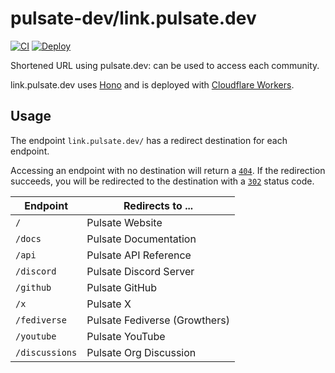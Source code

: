 # pulsate-dev/link.pulsate.dev

[![CI](https://github.com/pulsate-dev/link.pulsate.dev/actions/workflows/ci.yaml/badge.svg)](https://github.com/pulsate-dev/link.pulsate.dev/actions/workflows/ci.yaml)
[![Deploy](https://github.com/pulsate-dev/link.pulsate.dev/actions/workflows/deploy.yml/badge.svg)](https://github.com/pulsate-dev/link.pulsate.dev/actions/workflows/deploy.yml)

Shortened URL using pulsate.dev: can be used to access each community.

link.pulsate.dev uses [Hono](https://github.com/honojs/hono) and is deployed
with [Cloudflare Workers](https://workers.cloudflare.com/).

## Usage

The endpoint `link.pulsate.dev/` has a redirect destination for each endpoint.

Accessing an endpoint with no destination will return a [`404`](https://developer.mozilla.org/ja/docs/Web/HTTP/Status/404). If the redirection succeeds, you will be redirected to the destination with a [`302`](https://developer.mozilla.org/ja/docs/Web/HTTP/Status/302) status code.

| Endpoint       | Redirects to ...                   |
| -------------- | ---------------------------------- |
| `/`            | Pulsate Website                    |
| `/docs`        | Pulsate Documentation              |
| `/api`         | Pulsate API Reference              |
| `/discord`     | Pulsate Discord Server             |
| `/github`      | Pulsate GitHub                     |
| `/x`           | Pulsate X                          |
| `/fediverse`   | Pulsate Fediverse (Growthers)      |
| `/youtube`     | Pulsate YouTube                    |
| `/discussions` | Pulsate Org Discussion             |
